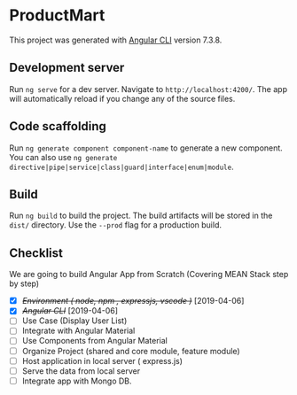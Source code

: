 # ProductMart

This project was generated with [Angular CLI](https://github.com/angular/angular-cli) version 7.3.8.

## Development server

Run `ng serve` for a dev server. Navigate to `http://localhost:4200/`. The app will automatically reload if you change any of the source files.

## Code scaffolding

Run `ng generate component component-name` to generate a new component. You can also use `ng generate directive|pipe|service|class|guard|interface|enum|module`.

## Build

Run `ng build` to build the project. The build artifacts will be stored in the `dist/` directory. Use the `--prod` flag for a production build.

## Checklist

We are going to build Angular App from Scratch (Covering MEAN Stack step by step)

- [x] ~~_Environment ( node, npm , expressjs, vscode )_~~ [2019-04-06]
- [x] ~~_Angular CLI_~~ [2019-04-06]
- [ ] Use Case (Display User List)
- [ ] Integrate with Angular Material
- [ ] Use Components from Angular Material
- [ ] Organize Project (shared and core module, feature module)
- [ ] Host application in local server ( express.js)
- [ ] Serve the data from local server
- [ ] Integrate app with Mongo DB.

